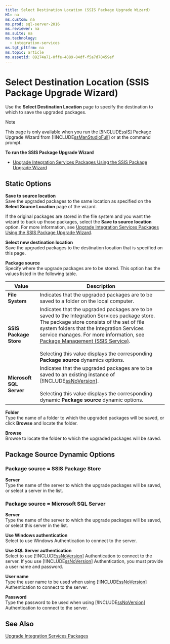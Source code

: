```yaml
---
title: Select Destination Location (SSIS Package Upgrade Wizard)
H1: na
ms.custom: na
ms.prod: sql-server-2016
ms.reviewer: na
ms.suite: na
ms.technology: 
  - integration-services
ms.tgt_pltfrm: na
ms.topic: article
ms.assetid: 89274a71-0ffe-4889-84df-f5a7d78459ef
---
```

# Select Destination Location (SSIS Package Upgrade Wizard)
  Use the **Select Destination Location** page to specify the destination to which to save the upgraded packages.  
  
> [!NOTE]  
>  This page is only available when you run the [!INCLUDE[ssIS](../../Token/Other/ssIS_md.md)] Package Upgrade Wizard from [!INCLUDE[ssManStudioFull](../../Token/Other/ssManStudioFull_md.md)] or at the command prompt.  
  
 **To run the SSIS Package Upgrade Wizard**  
  
-   [Upgrade Integration Services Packages Using the SSIS Package Upgrade Wizard](../../Topics/TopicNameNotContainA/Upgrade-Integration-Services-Packages-Using-the-SSIS-Package-Upgrade-Wizard.md)  
  
## Static Options  
 **Save to source location**  
 Save the upgraded packages to the same location as specified on the **Select Source Location** page of the wizard.  
  
 If the original packages are stored in the file system and you want the wizard to back up those packages, select the **Save to source location** option. For more information, see [Upgrade Integration Services Packages Using the SSIS Package Upgrade Wizard](../../Topics/TopicNameNotContainA/Upgrade-Integration-Services-Packages-Using-the-SSIS-Package-Upgrade-Wizard.md).  
  
 **Select new destination location**  
 Save the upgraded packages to the destination location that is specified on this page.  
  
 **Package source**  
 Specify where the upgrade packages are to be stored. This option has the values listed in the following table.  
  
|Value|Description|  
|-----------|-----------------|  
|**File System**|Indicates that the upgraded packages are to be saved to a folder on the local computer.|  
|**SSIS Package Store**|Indicates that the upgraded packages are to be saved to the Integration Services package store. The package store consists of the set of file system folders that the Integration Services service manages. For more information, see [Package Management &#40;SSIS Service&#41;](../../Topics/TopicNameNotContainA/Package-Management--SSIS-Service-.md).<br /><br /> Selecting this value displays the corresponding **Package source** dynamics options.|  
|**Microsoft SQL Server**|Indicates that the upgraded packages are to be saved to an existing instance of [!INCLUDE[ssNoVersion](../../Token/Other/ssNoVersion_md.md)].<br /><br /> Selecting this value displays the corresponding dynamic **Package source** dynamic options.|  
  
 **Folder**  
 Type the name of a folder to which the upgraded packages will be saved, or click **Browse** and locate the folder.  
  
 **Browse**  
 Browse to locate the folder to which the upgraded packages will be saved.  
  
## Package Source Dynamic Options  
  
### Package source = SSIS Package Store  
 **Server**  
 Type the name of the server to which the upgrade packages will be saved, or select a server in the list.  
  
### Package source = Microsoft SQL Server  
 **Server**  
 Type the name of the server to which the upgrade packages will be saved, or select this server in the list.  
  
 **Use Windows authentication**  
 Select to use Windows Authentication to connect to the server.  
  
 **Use SQL Server authentication**  
 Select to use [!INCLUDE[ssNoVersion](../../Token/Other/ssNoVersion_md.md)] Authentication to connect to the server. If you use [!INCLUDE[ssNoVersion](../../Token/Other/ssNoVersion_md.md)] Authentication, you must provide a user name and password.  
  
 **User name**  
 Type the user name to be used when using [!INCLUDE[ssNoVersion](../../Token/Other/ssNoVersion_md.md)] Authentication to connect to the server.  
  
 **Password**  
 Type the password to be used when using [!INCLUDE[ssNoVersion](../../Token/Other/ssNoVersion_md.md)] Authentication to connect to the server.  
  
## See Also  
 [Upgrade Integration Services Packages](../../Topics/TopicNameNotContainA/Upgrade-Integration-Services-Packages.md)  
  
  